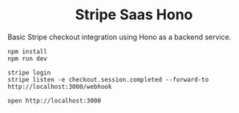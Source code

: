 <h1 align="center">
  Stripe Saas Hono
</h1>

Basic Stripe checkout integration using Hono as a backend service.

```
npm install
npm run dev

stripe login
stripe listen -e checkout.session.completed --forward-to http://localhost:3000/webhook
```

```
open http://localhost:3000
```
